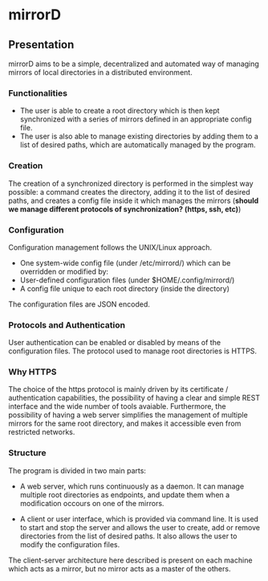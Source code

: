 # mirrorD

## Presentation

mirrorD aims to be a simple, decentralized and automated way of managing mirrors of local directories in a distributed environment.

### Functionalities

* The user is able to create a root directory which is then kept synchronized with a series of mirrors defined in an appropriate config file.
* The user is also able to manage existing directories by adding them to a list of desired paths, which are automatically managed by the program.

### Creation

The creation of a synchronized directory is performed in the simplest way possible: a command creates the directory, adding it to the list of desired paths, and creates a config file inside it which manages the mirrors (**should we manage different protocols of synchronization? (https, ssh, etc)**)

### Configuration

Configuration management follows the UNIX/Linux approach.

* One system-wide config file (under /etc/mirrord/) which can be overridden or modified by:
* User-defined configuration files (under $HOME/.config/mirrord/)
* A config file unique to each root directory (inside the directory)

The configuration files are JSON encoded.

### Protocols and Authentication

User authentication can be enabled or disabled by means of the configuration files. The protocol used to manage root directories is HTTPS.

### Why HTTPS

The choice of the https protocol is mainly driven by its certificate / authentication capabilities, the possibility of having a clear and simple REST interface and the wide number of tools avaiable. Furthermore, the possibility of having a web server simplifies the management of multiple mirrors for the same root directory, and makes it accessible even from restricted networks.

### Structure

The program is divided in two main parts:

* A web server, which runs continuously as a daemon. It can manage multiple root directories as endpoints, and update them when a modification occours on one of the mirrors. 

* A client or user interface, which is provided via command line. It is used to start and stop the server and allows the user to create, add or remove directories from the list of desired paths. It also allows the user to modify the configuration files. 

The client-server architecture here described is present on each machine which acts as a mirror, but no mirror acts as a master of the others. 
